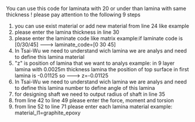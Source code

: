 You can use this code for laminata with 20 or under than lamina with same thickness
!  please pay attention to the following 9 steps
1) you can use exist material or add new material from line 24 like example
2) please enter the lamina thickness in line 30
3) please enter the laminate code like matrix
   example:if laminate code is [0/30/45] ---> laminate_code=[0 30 45]
4) In Tsai-Wu we need to understand wich lamina we are analys and need to define this lamina material
5) "z" is position of lamina that we want to analys
   example: in 9 layer lamina with 0.0025m thickness lamina the position of top surface in first lamina is -0.01125 so ---> z=-0.01125
6) In Tsai-Wu we need to understand wich lamina we are analys and need to define this lamina number to define angle of this lamina
7) for designing shaft we need to output radius of shaft in line 35
8) from line 42 to line 49 please enter the force, moment and torsion
9) from line 52 to line 71 please enter each lamina material
   example: material_l1=graphite_epoxy
